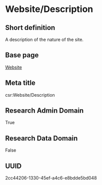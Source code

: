 # Website/Description
## Short definition
A description of the nature of the site.
## Base page
[Website](../../Objects/Website.md)
## Meta title
csr:Website/Description
## Research Admin Domain
True
## Research Data Domain
False
## UUID
2cc44206-1330-45ef-a4c6-e8bdde5bd048
